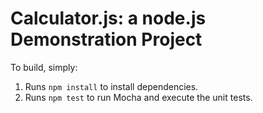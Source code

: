Calculator.js: a node.js Demonstration Project
==============================================


To build, simply:

1. Runs `npm install` to install dependencies.
2. Runs `npm test` to run Mocha and execute the unit tests.

